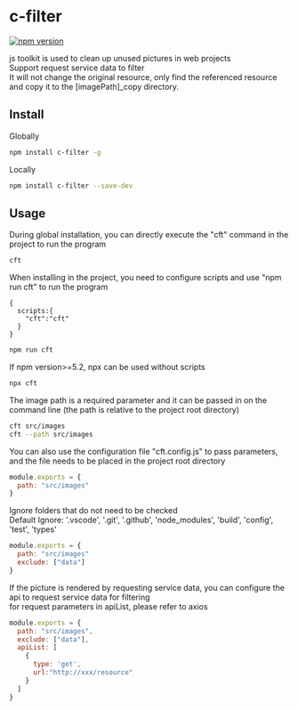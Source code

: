 # c-filter
[![npm version](https://badge.fury.io/js/c-filter.svg)](https://badge.fury.io/js/c-filter) 

js toolkit is used to clean up unused pictures in web projects   
Support request service data to filter   
It will not change the original resource, only find the referenced resource and copy it to the [imagePath]_copy directory.

## Install
Globally
```bash
npm install c-filter -g
```
Locally
```bash
npm install c-filter --save-dev
```

## Usage
During global installation, you can directly execute the "cft" command in the project to run the program
```bash
cft
```
When installing in the project, you need to configure scripts and use "npm run cft" to run the program
```
{
  scripts:{
    "cft":"cft"
  }
}
```
```bash
npm run cft
```
If npm version>=5.2, npx can be used without scripts
```bash
npx cft
```
The image path is a required parameter and it can be passed in on the command line  (the path is relative to the project root directory)
```bash
cft src/images
cft --path src/images
```
You can also use the configuration file "cft.config.js" to pass parameters, and the file needs to be placed in the project root directory
```javascript
module.exports = {
  path: "src/images"
}
```
Ignore folders that do not need to be checked   
Default Ignore: '.vscode', '.git', '.github', 'node_modules', 'build', 'config', 'test', 'types'

```javascript
module.exports = {
  path: "src/images"
  exclude: ["data"]
}
```
If the picture is rendered by requesting service data, you can configure the api to request service data for filtering   
for request parameters in apiList, please refer to axios

```javascript
module.exports = {
  path: "src/images",
  exclude: ["data"],
  apiList: [
    {
      type: 'get',
      url:"http://xxx/resource"
    }
  ]
}
```
